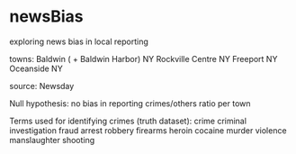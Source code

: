 # newsBias
exploring news bias in local reporting

towns:
Baldwin ( + Baldwin Harbor) NY
Rockville Centre NY
Freeport NY
Oceanside NY

source: Newsday

Null hypothesis: no bias in reporting crimes/others ratio per town

Terms used for identifying crimes (truth dataset):
	crime
	criminal investigation
	fraud
	arrest
	robbery
	firearms
	heroin
	cocaine
	murder
	violence
	manslaughter
	shooting
